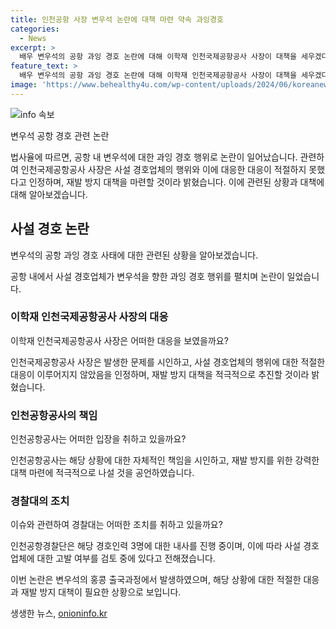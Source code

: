 ```yaml
---
title: 인천공항 사장 변우석 논란에 대책 마련 약속 과잉경호
categories:
  - News
excerpt: >
  배우 변우석의 공항 과잉 경호 논란에 대해 이학재 인천국제공항공사 사장이 대책을 세우겠다고 밝힘. 전용기 더불어민주당 의원은 공사의 관리 소홀 지적했고, 이 사장은 사전에 충분히 예견하지 못했다고 시정하였다. 논란의 발단은 변우석의 홍콩 출국 시 사설 경호업체의 행위로, 경호원들에 대한 내사 및 고발 검토중이며, 이를 통해 대책을 마련하겠다고 하였다.
feature_text: >
  배우 변우석의 공항 과잉 경호 논란에 대해 이학재 인천국제공항공사 사장이 대책을 세우겠다고 밝힘. 전용기 더불어민주당 의원은 공사의 관리 소홀 지적했고, 이 사장은 사전에 충분히 예견하지 못했다고 시정하였다. 논란의 발단은 변우석의 홍콩 출국 시 사설 경호업체의 행위로, 경호원들에 대한 내사 및 고발 검토중이며, 이를 통해 대책을 마련하겠다고 하였다.
image: 'https://www.behealthy4u.com/wp-content/uploads/2024/06/koreanews.jpg'
---
```


<p><img src="https://www.behealthy4u.com/wp-content/uploads/2024/06/koreanews.jpg" alt="info 속보" /></p>

<p>변우석 공항 경호 관련 논란</p>

<p>법사율에 따르면, 공항 내 변우석에 대한 과잉 경호 행위로 논란이 일어났습니다. 관련하여 인천국제공항공사 사장은 사설 경호업체의 행위와 이에 대응한 대응이 적절하지 못했다고 인정하며, 재발 방지 대책을 마련할 것이라 밝혔습니다. 이에 관련된 상황과 대책에 대해 알아보겠습니다. </p>

<h2 data-ke-size="size26">사설 경호 논란</h2>

<p>변우석의 공항 과잉 경호 사태에 대한 관련된 상황을 알아보겠습니다.</p>

<p data-ke-size="size16">공항 내에서 사설 경호업체가 변우석을 향한 과잉 경호 행위를 펼치며 논란이 일었습니다. </p>

<h3>이학재 인천국제공항공사 사장의 대응</h3>

<p>이학재 인천국제공항공사 사장은 어떠한 대응을 보였을까요?</p>

<p data-ke-size="size16">인천국제공항공사 사장은 발생한 문제를 시인하고, 사설 경호업체의 행위에 대한 적절한 대응이 이루어지지 않았음을 인정하며, 재발 방지 대책을 적극적으로 추진할 것이라 밝혔습니다.</p>

<h3>인천공항공사의 책임</h3>

<p>인천공항공사는 어떠한 입장을 취하고 있을까요?</p>

<p data-ke-size="size16">인천공항공사는 해당 상황에 대한 자체적인 책임을 시인하고, 재발 방지를 위한 강력한 대책 마련에 적극적으로 나설 것을 공언하였습니다.</p>

<h3>경찰대의 조치</h3>

<p>이슈와 관련하여 경찰대는 어떠한 조치를 취하고 있을까요?</p>

<p data-ke-size="size16">인천공항경찰단은 해당 경호인력 3명에 대한 내사를 진행 중이며, 이에 따라 사설 경호업체에 대한 고발 여부를 검토 중에 있다고 전해졌습니다.</p>

<p>이번 논란은 변우석의 홍콩 출국과정에서 발생하였으며, 해당 상황에 대한 적절한 대응과 재발 방지 대책이 필요한 상황으로 보입니다.</p>
생생한 뉴스, <a href="https://onioninfo.kr" rel="dofollow">onioninfo.kr</a>


